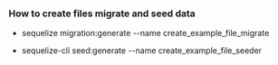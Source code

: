 ### How to create files migrate and seed data

- sequelize migration:generate --name create_example_file_migrate

- sequelize-cli seed:generate --name create_example_file_seeder